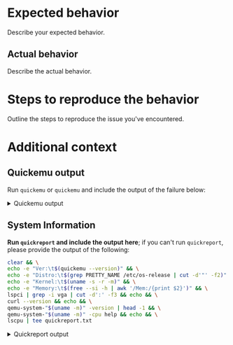 <!--
Please fill out the following template to the best of your ability.
If you're not sure about something, feel free to ask for help in Discord or the Discussions.
The more information you provide, the easier it will be to help you.
Issues that completely ignore this template will be closed.
-->

# Expected behavior

Describe your expected behavior.

## Actual behavior

Describe the actual behavior.

# Steps to reproduce the behavior

Outline the steps to reproduce the issue you've encountered.

# Additional context

## Quickemu output

Run `quickemu` or `quickemu` and include the output of the failure below:

<details>
  <summary>Quickemu output</summary>

  ```text
  quickemu/quickget output here
  ```
</details>

## System Information

**Run `quickreport` and include the output here**; if you can't run `quickreport`,
please provide the output of the following:

```bash
clear && \
echo -e "Ver:\t$(quickemu --version)" && \
echo -e "Distro:\t$(grep PRETTY_NAME /etc/os-release | cut -d'"' -f2)" && \
echo -e "Kernel:\t$(uname -s -r -m)" && \
echo -e "Memory:\t$(free --si -h | awk '/Mem:/{print $2}')" && \
lspci | grep -i vga | cut -d':' -f3 && echo && \
curl --version && echo && \
qemu-system-"$(uname -m)" -version | head -1 && \
qemu-system-"$(uname -m)" -cpu help && echo && \
lscpu | tee quickreport.txt
```

<details>
  <summary>Quickreport output</summary>

  ```text
  quickreport output here
  ```
</details>
